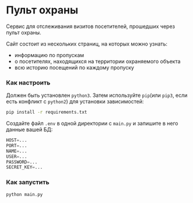 # Пульт охраны 

Сервис для отслеживания визитов посетителей, прошедших через пульт охраны. 

Сайт состоит из нескольких страниц, на которых можно узнать: 
* информацию по пропускам 
* о посетителях, находящихся на территории охраняемого объекта
* всю историю посещений по каждому пропуску


### Как настроить
Должен быть установлен `python3`. Затем используйте `pip`(или `pip3`, если есть конфликт с `python2`) для установки зависимостей:
```bash
pip install -r requirements.txt
```

Создайте файл `.env` в одной директории с `main.py`  и запишите в него данные вашей БД:
```python
HOST=...
PORT=...
NAME=...        
USER=...
PASSWORD=...
SECRET_KEY=...
```

### Как запустить 

```bash
python main.py
```

